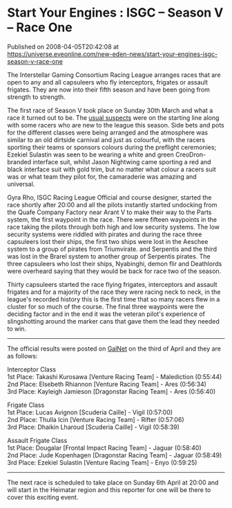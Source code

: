 # Start Your Engines : ISGC – Season V – Race One
Published on 2008-04-05T20:42:08 at https://universe.eveonline.com/new-eden-news/start-your-engines-isgc-season-v-race-one

The Interstellar Gaming Consortium Racing League arranges races that are open to any and all capsuleers who fly interceptors, frigates or assault frigates. They are now into their fifth season and have been going from strength to strength. 

The first race of Season V took place on Sunday 30th March and what a race it turned out to be. The [usual suspects](http://www.pleasure-hub.com/isgc/viewforum.php?f=22) were on the starting line along with some racers who are new to the league this season. Side bets and pots for the different classes were being arranged and the atmosphere was similar to an old dirtside carnival and just as colourful, with the racers sporting their teams or sponsors colours during the preflight ceremonies; Ezekiel Sulastin was seen to be wearing a white and green CreoDron-branded interface suit, whilst Jason Nightwing came sporting a red and black interface suit with gold trim, but no matter what colour a racers suit was or what team they pilot for, the camaraderie was amazing and universal. 

Gyra Rho, ISGC Racing League Official and course designer, started the race shortly after 20:00 and all the pilots instantly started undocking from the Quafe Company Factory near Arant V to make their way to the Parts system, the first waypoint in the race. There were fifteen waypoints in the race taking the pilots through both high and low security systems. The low security systems were riddled with pirates and during the race three capsuleers lost their ships, the first two ships were lost in the Aeschee system to a group of pirates from Triumvirate. and Serpentis and the third was lost in the Brarel system to another group of Serpentis pirates. The three capsuleers who lost their ships, Nyabinghi, demon flir and Deathlords were overheard saying that they would be back for race two of the season. 

Thirty capsuleers started the race flying frigates, interceptors and assault frigates and for a majority of the race they were racing neck to neck, in the league's recorded history this is the first time that so many racers flew in a cluster for so much of the course. The final three waypoints were the deciding factor and in the end it was the veteran pilot's experience of slingshotting around the marker cans that gave them the lead they needed to win. 

* * *

The official results were posted on [GalNet](http://myeve.eve-online.com/ingameboard.asp?a=topic&threadID=730917) on the third of April and they are as follows: 

Interceptor Class  
1st Place: Takashi Kurosawa [Venture Racing Team] - Malediction (0:55:44)  
2nd Place: Elsebeth Rhiannon [Venture Racing Team] - Ares (0:56:34)  
3rd Place: Kayleigh Jamieson [Dragonstar Racing Team] - Ares (0:56:40) 

Frigate Class  
1st Place: Lucas Avignon [Scuderia Caille] - Vigil (0:57:00)  
2nd Place: Thulla Icin [Venture Racing Team] - Rifter (0:57:06)  
3rd Place: Dhaikin Lharoud [Scuderia Caille] - Vigil (0:58:39) 

Assault Frigate Class  
1st Place: Dougalar [Frontal Impact Racing Team] - Jaguar (0:58:40)  
2nd Place: Jude Kopenhagen [Dragonstar Racing Team] - Jaguar (0:58:49)  
3rd Place: Ezekiel Sulastin [Venture Racing Team] - Enyo (0:59:25) 

* * *

The next race is scheduled to take place on Sunday 6th April at 20:00 and will start in the Heimatar region and this reporter for one will be there to cover this exciting event.
